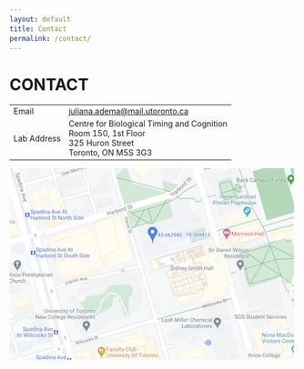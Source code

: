 ```yaml
---
layout: default
title: Contact
permalink: /contact/
---
```


# CONTACT

|         |          |  
|:-------------|:------------------|
| Email           | juliana.adema@mail.utoronto.ca |
| Lab Address | Centre for Biological Timing and Cognition<br/>Room 150, 1st Floor <br/>325 Huron Street<br/>Toronto, ON M5S 3G3 |

![](./pics/labloc.png)
